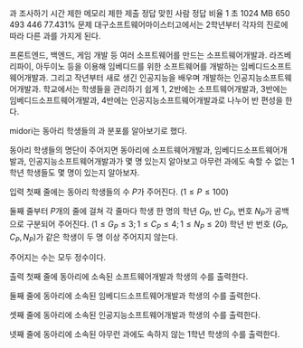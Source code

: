 과 조사하기
시간 제한	메모리 제한	제출	정답	맞힌 사람	정답 비율
1 초	1024 MB	650	493	446	77.431%
문제
대구소프트웨어마이스터고에서는 2학년부터 각자의 진로에 따라 다른 과를 가지게 된다.

프론트엔드, 백엔드, 게임 개발 등 여러 소프트웨어를 만드는 소프트웨어개발과.
라즈베리파이, 아두이노 등을 이용해 임베디드를 위한 소프트웨어를 개발하는 임베디드소프트웨어개발과.
그리고 작년부터 새로 생긴 인공지능을 배우며 개발하는 인공지능소프트웨어개발과.
학교에서는 학생들을 관리하기 쉽게 1, 2반에는 소프트웨어개발과, 3반에는 임베디드소프트웨어개발과, 4반에는 인공지능소프트웨어개발과로 나누어 반 편성을 한다.

midori는 동아리 학생들의 과 분포를 알아보기로 했다.

동아리 학생들의 명단이 주어지면 동아리에 소프트웨어개발과, 임베디드소프트웨어개발과, 인공지능소프트웨어개발과가 몇 명 있는지 알아보고 아무런 과에도 속할 수 없는 1학년 학생들도 몇 명이 있는지 알아보자.

입력
첫째 줄에는 동아리 학생들의 수 
$P$가 주어진다. 
$(1 \le P \le 100)$ 

둘째 줄부터 
$P$개의 줄에 걸쳐 각 줄마다 학생 한 명의 학년 
$G_P$, 반 
$C_P$, 번호 
$N_P$가 공백으로 구분되어 주어진다. 
$(1 \le G_P \le 3; 1 \le C_P \le 4; 1 \le N_P \le 20)$ 학년 반 번호 
$(G_P, C_P, N_P)$가 같은 학생이 두 명 이상 주어지지 않는다.

주어지는 수는 모두 정수이다.

출력
첫째 줄에 동아리에 소속된 소프트웨어개발과 학생의 수를 출력한다.

둘째 줄에 동아리에 소속된 임베디드소프트웨어개발과 학생의 수를 출력한다.

셋째 줄에 동아리에 소속된 인공지능소프트웨어개발과 학생의 수를 출력한다.

넷째 줄에 동아리에 소속된 아무런 과에도 속하지 않는 1학년 학생의 수를 출력한다.